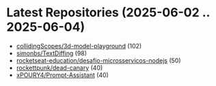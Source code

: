 # Latest Repositories (2025-06-02 .. 2025-06-04)

- [collidingScopes/3d-model-playground](https://github.com/collidingScopes/3d-model-playground) (102)
- [simonbs/TextDiffing](https://github.com/simonbs/TextDiffing) (98)
- [rocketseat-education/desafio-microsservicos-nodejs](https://github.com/rocketseat-education/desafio-microsservicos-nodejs) (50)
- [rockettpunk/dead-canary](https://github.com/rockettpunk/dead-canary) (40)
- [xPOURY4/Prompt-Assistant](https://github.com/xPOURY4/Prompt-Assistant) (40)
